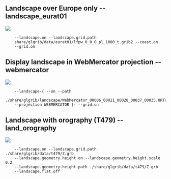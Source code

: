 ## Landscape over Europe only -- landscape_eurat01
![](raw/master/share/glgrib/test/landscape_eurat01/TEST_0000.png)

```
    --landscape.on --landscape.grid.path 
    share/glgrib/data/eurat01/lfpw_0_0_0_pl_1000_t.grib2 --coast.on 
    --grid.on 
```
## Display landscape in WebMercator projection -- webmercator
![](raw/master/share/glgrib/test/webmercator/TEST_0000.png)

```
    --landscape-{ --on --path 
    ./share/glgrib/landscape/WebMercator_00006_00021_00028_00037_00035.ORTHOIMAGERY.ORTHOPHOTOS.bmp 
    --projection WEBMERCATOR }- --grid.on 
```
## Landscape with orography (T479) -- land_orography
![](raw/master/share/glgrib/test/land_orography/TEST_0000.png)

```
    --landscape.on --landscape.grid.path ./share/glgrib/data/t479/Z.grb 
    --landscape.geometry.height.on --landscape.geometry.height.scale 0.2 
    --landscape.geometry.height.path ./share/glgrib/data/t479/Z.grb 
    --landscape.flat.off 
```
